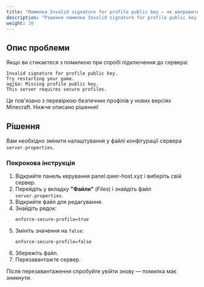 ```yaml
---
title: "Помилка Invalid signature for profile public key — як виправити?"
description: "Рішення помилки Invalid signature for profile public key при підключенні до сервера Minecraft"
weight: 28
---
```


## Опис проблеми

Якщо ви стикаєтеся з помилкою при спробі підключення до сервера:

```
Invalid signature for profile public key.
Try restarting your game.
agj$a: Missing profile public key.
This server requires secure profiles.
```

Це пов'язано з перевіркою безпечних профілів у нових версіях Minecraft. Нижче описано рішення!

## Рішення

Вам необхідно змінити налаштування у файлі конфігурації сервера `server.properties`.

### Покрокова інструкція

1. Відкрийте панель керування panel.qwer-host.xyz і виберіть свій сервер.
2. Перейдіть у вкладку **"Файли"** (Files) і знайдіть файл `server.properties`.
3. Відкрийте файл для редагування.
4. Знайдіть рядок:
   ```properties
   enforce-secure-profile=true
   ```
5. Змініть значення на `false`:
   ```properties
   enforce-secure-profile=false
   ```
6. Збережіть файл.
7. Перезавантажте сервер.

Після перезавантаження спробуйте увійти знову — помилка має зникнути.
